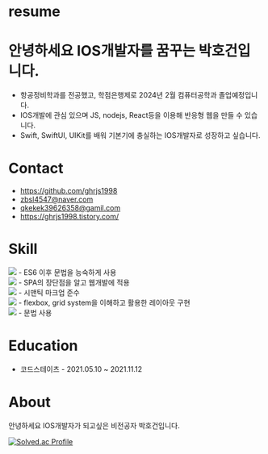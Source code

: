 # resume

# 안녕하세요 IOS개발자를 꿈꾸는 박호건입니다.
  * 항공정비학과를 전공했고, 학점은행제로 2024년 2월 컴퓨터공학과 졸업예정입니다.
  * IOS개발에 관심 있으며 JS, nodejs, React등을 이용해 반응형 웹을 만들 수 있습니다.
  * Swift, SwiftUI, UIKit를 배워 기본기에 충실하는 IOS개발자로 성장하고 싶습니다.

# Contact
  * <https://github.com/ghrjs1998>
  * zbsl4547@naver.com
  * qkekek39626358@gamil.com
  * <https://ghrjs1998.tistory.com/>
 
# Skill
<img src="https://img.shields.io/badge/javascript-F7DF1E?style=for-the-badge&logo=javascript&logoColor=black"> - ES6 이후 문법을 능숙하게 사용<br>
<img src="https://img.shields.io/badge/react-61DAFB?style=for-the-badge&logo=react&logoColor=black"> - SPA의 장단점을 알고 웹개발에 적용<br>
<img src="https://img.shields.io/badge/html5-E34F26?style=for-the-badge&logo=html5&logoColor=white"> - 시맨틱 마크업 준수<br>
<img src="https://img.shields.io/badge/css-1572B6?style=for-the-badge&logo=css3&logoColor=white"> - flexbox, grid system을 이해하고 활용한 레이아웃 구현<br>
<img src="https://img.shields.io/badge/swift-F05138?style=for-the-badge&logo=swift&logoColor=white"> - 문법 사용

# Education
  * 코드스테이츠 - 2021.05.10 ~ 2021.11.12

# About
안녕하세요 IOS개발자가 되고싶은 비전공자 박호건입니다.

[![Solved.ac Profile](http://mazassumnida.wtf/api/v2/generate_badge?boj=ghrjs1998)](https://solved.ac/ghrjs1998/)

